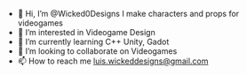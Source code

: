 - 👋 Hi, I’m @Wicked0Designs I make characters and props for videogames
- 👀 I’m interested in Videogame Design
- 🌱 I’m currently learning C++ Unity, Gadot
- 💞️ I’m looking to collaborate on Videogames
- 📫 How to reach me luis.wickeddesigns@gmail.com

<!---
Wicked0Designs/Wicked0Designs is a ✨ special ✨ repository because its `README.md` (this file) appears on your GitHub profile.
You can click the Preview link to take a look at your changes.
--->
